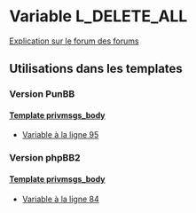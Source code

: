 # Variable L_DELETE_ALL
[Explication sur le forum des forums](http://forum.forumactif.com/t294113-listing-des-variables#L_DELETE_ALL)
## Utilisations dans les templates
### Version PunBB
#### [Template privmsgs_body](punbb/privmsgs_body.md)
* [Variable à la ligne 95](../punbb/privmsgs_body.tpl#L95)
### Version phpBB2
#### [Template privmsgs_body](subsilver/privmsgs_body.md)
* [Variable à la ligne 84](../subsilver/privmsgs_body.tpl#L84)